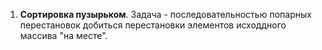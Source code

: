 1. **Cортировка пузырьком**. Задача - последовательностью попарных перестановок добиться перестановки элементов исходдного массива "на месте".